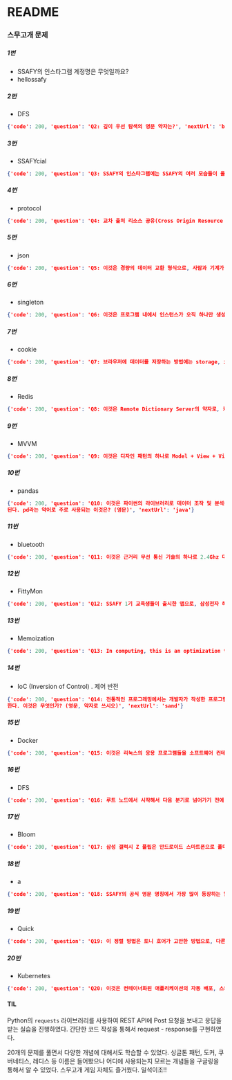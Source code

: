 # README



### 스무고개 문제

##### 1번

- SSAFY의 인스타그램 계정명은 무엇일까요?
- hellossafy



##### 2번

- DFS

```json
{'code': 200, 'question': 'Q2: 깊이 우선 탐색의 영문 약자는?', 'nextUrl': 'bravo'}
```



##### 3번

- SSAFYcial

```json
{'code': 200, 'question': 'Q3: SSAFY의 인스타그램에는 SSAFY의 여러 모습들이 올라와 있는데요. SSAFY의 소식을 전해주는 기자단의 영문 명칭은 무엇일까요?', 'nextUrl': 'chopper'}
```



##### 4번

- protocol

```json
{'code': 200, 'question': 'Q4: 교차 출처 리소스 공유(Cross Origin Resource Sharing)는 추가적인 http 헤더를 이용하여, 한 출처에서 실행 중인 웹 애플리케이션이 다른 출처의\n자원에 접근할 수 있는 권한을 부여하도록 브라우저에 알려주는 것을 말합니다. 자원의 출처가 다르다는 것은 3가지 요소를 가지고 파악하는데요. 3가지 요소에는 domain, port, 그리고 이것이 있습니다. 이것은 무엇일까요? (영문)', 'nextUrl': 'weekend'}
```



##### 5번

- json

```json
{'code': 200, 'question': 'Q5: 이것은 경량의 데이터 교환 형식으로, 사람과 기계가 읽고 쓰기에 용이하며, Javascript 객체 문법으로 구조화된 데이터를 표현하기 위한 문자 기반의 데이터 포맷이다. 객체를 나타낼 때 중괄호로 시작해서 중괄호로 끝나는 이것은 무엇인가? (영문, 약자)', 'nextUrl': 'river'}
```



##### 6번

- singleton

```json
{'code': 200, 'question': 'Q6: 이것은 프로그램 내에서 인스턴스가 오직 하나만 생성되는 것을 보장하고, 프로그램 어디서든 이 인스턴스로의 접근을 허용하는 것입니다. 이 패턴은 무엇일까요?(영문, OOOO pattern)', 'nextUrl': 'hand'}
```



##### 7번

- cookie

```json
{'code': 200, 'question': 'Q7: 브라우저에 데이터를 저장하는 방법에는 storage, indexed DB, 그리고 이것이 있습니다. session ID를 저장하는 용도로도 사용되는 이것은 무엇일까요? (영문)', 'nextUrl': 'over'}
```



##### 8번

- Redis

```json
{'code': 200, 'question': 'Q8: 이것은 Remote Dictionary Server의 약자로, 키-값 구조의 비정형 데이터를 저장하고 관리하기 위한 오픈 소스 비관계형 DBMS다.\n인스타그램, LINE 등에서 널리 사용되는 이것은? (영문)', 'nextUrl': 'hello'}
```



##### 9번

- MVVM

```json
{'code': 200, 'question': 'Q9: 이것은 디자인 패턴의 하나로 Model + View + View Model을 합친 말이다. View와 Model 사이에 의존성을 없애고 모듈화를 가능하게 만든 이것은?(영문, OOOO pattern)', 'nextUrl': 'python'}
```



##### 10번

- pandas

```json
{'code': 200, 'question': 'Q10: 이것은 파이썬의 라이브러리로 데이터 조작 및 분석을 위해서 주로 사용
된다. pd라는 약어로 주로 사용되는 이것은? (영문)', 'nextUrl': 'java'}
```



##### 11번

- bluetooth

```json
{'code': 200, 'question': 'Q11: 이것은 근거리 무선 통신 기술의 하나로 2.4Ghz 대역폭을 사용한다. 갤럭시 버즈와 같은 무선 이어폰에 주로 사용되며, 덴마크의 왕인 하랄 블로탄의 이름에서 유래한 이것은? (영 문)', 'nextUrl': 'script'}
```



##### 12번

- FittyMon

```json
{'code': 200, 'question': 'Q12: SSAFY 1기 교육생들이 출시한 앱으로, 삼성전자 해외연구소 파견 교육과정 중 우크라이나 팀에서 개발한 헬스케어 앱의 이름은? (영문)', 'nextUrl': 'zero'}
```



##### 13번

- Memoization

```json
{'code': 200, 'question': 'Q13: In computing, this is an optimization technique used primarily to speed up computer programs by storing results of expensive function calls and returning the cached result when the same inputs occur again. What is this? (영문)', 'nextUrl': 'coat'}
```



##### 14번

- IoC (Inversion of Control) . 제어 반전

```json
{'code': 200, 'question': 'Q14: 전통적인 프로그래밍에서는 개발자가 작성한 프로그램이 외부 라이브러리 코드를 호출한다. 그러나 이것이 적용된 구조에서는 외부 라이브러리 코드가 개발자가 작성한 코드를 호출
한다. 이것은 무엇인가? (영문, 약자로 쓰시오)', 'nextUrl': 'sand'}
```



##### 15번

- Docker

```json
{'code': 200, 'question': 'Q15: 이것은 리눅스의 응용 프로그램들을 소프트웨어 컨테이너 안에 배치시키는 일을 자동화하는 오픈 소스이다. 리눅스에서 운영체제 수준 가상화의 추상화 및 자동화 계층을 추가적으로 제공하기도 하는 이것은 무엇인가? (영문)', 'nextUrl': 'king'}
```



##### 16번

- DFS

```json
{'code': 200, 'question': 'Q16: 루트 노드에서 시작해서 다음 분기로 넘어가기 전에 해당 분기를 완벽하게 탐색하는 방법으로, 미로를 탐색할 때 한 방향으로 갈 수 있을 때까지 계속 가다가 더 이상 갈 수 없게되면 다시 가장 가까운 갈림길로 돌아와서 다른 방향으로 다시 탐색을 진행하는 것과 유사한 이것은? (영문 3글자, 약자로 쓰시오)', 'nextUrl': 'knight'}
```



##### 17번

- Bloom

```json
{'code': 200, 'question': 'Q17: 삼성 갤럭시 Z 플립은 안드로이드 스마트폰으로 폴더블 디스플레이를 탑재했다. 갤럭시 Z 플립의 개발 코드 네임은? (영문)', 'nextUrl': 'great'}
```



##### 18번

- a

```json
{'code': 200, 'question': 'Q18: SSAFY의 공식 영문 명칭에서 가장 많이 등장하는 알파벳은? (영문)', 'nextUrl': 'again'}
```



##### 19번

- Quick

```json
{'code': 200, 'question': 'Q19: 이 정렬 방법은 토니 호어가 고안한 방법으로, 다른 원소와의 비교만으로 정렬을 수행하는 비교 정렬 방법의 하나이다. 평균적으로 O(nlogn)의 시간복잡도를 가지는 이 정렬은  무엇인가? (영문, OOO sort)', 'nextUrl': 'ring'}
```



##### 20번

- Kubernetes

```json
{'code': 200, 'question': 'Q20: 이것은 컨테이너화된 애플리케이션의 자동 배포, 스케일링 등을 제공하는 관리시스템으로 오픈 소스이다. 구글에 의해 설계되었고, 리눅스 재단에 의해 관리되고 있으며 도커와 같은 컨테이너 도구와 함께 동작하는 이것은 무엇인가? (영문)', 'nextUrl': 'jordan'}
```



#### TIL

Python의 `requests` 라이브러리를 사용하여 REST API에 Post 요청을 보내고 응답을 받는 실습을 진행하였다. 간단한 코드 작성을 통해서 request - response를 구현하였다.

20개의 문제를 풀면서 다양한 개념에 대해서도 학습할 수 있었다. 싱글톤 패턴, 도커, 쿠버네티스, 레디스 등 이름은 들어봤으나 어디에 사용되는지 모르는 개념들을 구글링을 통해서 알 수 있었다. 스무고개 게임 자체도 즐거웠다. 일석이조!!

